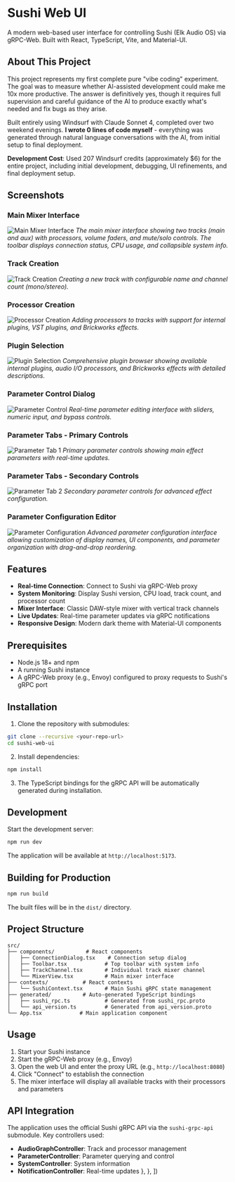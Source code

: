 # Sushi Web UI

A modern web-based user interface for controlling Sushi (Elk Audio OS) via gRPC-Web. Built with React, TypeScript, Vite, and Material-UI.

## About This Project

This project represents my first complete pure "vibe coding" experiment. The goal was to measure whether AI-assisted development could make me 10x more productive. The answer is definitively yes, though it requires full supervision and careful guidance of the AI to produce exactly what's needed and fix bugs as they arise.

Built entirely using Windsurf with Claude Sonnet 4, completed over two weekend evenings. **I wrote 0 lines of code myself** - everything was generated through natural language conversations with the AI, from initial setup to final deployment.

**Development Cost**: Used 207 Windsurf credits (approximately $6) for the entire project, including initial development, debugging, UI refinements, and final deployment setup.

## Screenshots

### Main Mixer Interface
![Main Mixer Interface](docs/screenshots/main-mixer-view.png)
*The main mixer interface showing two tracks (main and aux) with processors, volume faders, and mute/solo controls. The toolbar displays connection status, CPU usage, and collapsible system info.*

### Track Creation
![Track Creation](docs/screenshots/create-track.png)
*Creating a new track with configurable name and channel count (mono/stereo).*

### Processor Creation
![Processor Creation](docs/screenshots/create-processor-1.png)
*Adding processors to tracks with support for internal plugins, VST plugins, and Brickworks effects.*

### Plugin Selection
![Plugin Selection](docs/screenshots/create-processor-choose-plugin.png)
*Comprehensive plugin browser showing available internal plugins, audio I/O processors, and Brickworks effects with detailed descriptions.*

### Parameter Control Dialog
![Parameter Control](docs/screenshots/plugin-params-dialog.png)
*Real-time parameter editing interface with sliders, numeric input, and bypass controls.*

### Parameter Tabs - Primary Controls
![Parameter Tab 1](docs/screenshots/plugin-params-dialog-tab1.png)
*Primary parameter controls showing main effect parameters with real-time updates.*

### Parameter Tabs - Secondary Controls  
![Parameter Tab 2](docs/screenshots/plugin-params-dialog-tab2.png)
*Secondary parameter controls for advanced effect configuration.*

### Parameter Configuration Editor
![Parameter Configuration](docs/screenshots/plugin-params-dialog-editor.png)
*Advanced parameter configuration interface allowing customization of display names, UI components, and parameter organization with drag-and-drop reordering.*

## Features

- **Real-time Connection**: Connect to Sushi via gRPC-Web proxy
- **System Monitoring**: Display Sushi version, CPU load, track count, and processor count
- **Mixer Interface**: Classic DAW-style mixer with vertical track channels
- **Live Updates**: Real-time parameter updates via gRPC notifications
- **Responsive Design**: Modern dark theme with Material-UI components

## Prerequisites

- Node.js 18+ and npm
- A running Sushi instance
- A gRPC-Web proxy (e.g., Envoy) configured to proxy requests to Sushi's gRPC port

## Installation

1. Clone the repository with submodules:
```bash
git clone --recursive <your-repo-url>
cd sushi-web-ui
```

2. Install dependencies:
```bash
npm install
```

3. The TypeScript bindings for the gRPC API will be automatically generated during installation.

## Development

Start the development server:
```bash
npm run dev
```

The application will be available at `http://localhost:5173`.

## Building for Production

```bash
npm run build
```

The built files will be in the `dist/` directory.

## Project Structure

```
src/
├── components/          # React components
│   ├── ConnectionDialog.tsx    # Connection setup dialog
│   ├── Toolbar.tsx            # Top toolbar with system info
│   ├── TrackChannel.tsx       # Individual track mixer channel
│   └── MixerView.tsx          # Main mixer interface
├── contexts/           # React contexts
│   └── SushiContext.tsx       # Main Sushi gRPC state management
├── generated/          # Auto-generated TypeScript bindings
│   ├── sushi_rpc.ts           # Generated from sushi_rpc.proto
│   └── api_version.ts         # Generated from api_version.proto
└── App.tsx            # Main application component
```

## Usage

1. Start your Sushi instance
2. Start the gRPC-Web proxy (e.g., Envoy)
3. Open the web UI and enter the proxy URL (e.g., `http://localhost:8080`)
4. Click "Connect" to establish the connection
5. The mixer interface will display all available tracks with their processors and parameters

## API Integration

The application uses the official Sushi gRPC API via the `sushi-grpc-api` submodule. Key controllers used:

- **AudioGraphController**: Track and processor management
- **ParameterController**: Parameter querying and control
- **SystemController**: System information
- **NotificationController**: Real-time updates
    },
  },
])
```
